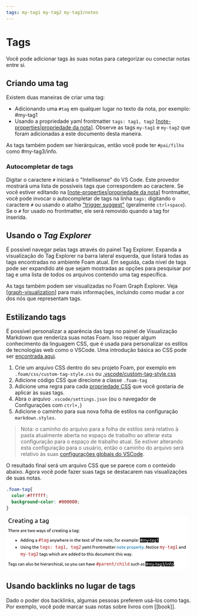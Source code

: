 ```yaml
---
tags: my-tag1 my-tag2 my-tag3/notes
---
```


# Tags

Você pode adicionar tags às suas notas para categorizar ou conectar notas entre si.

## Criando uma tag

Existem duas maneiras de criar uma tag:

- Adicionando uma `#tag` em qualquer lugar no texto da nota, por exemplo: #my-tag1
- Usando a propriedade yaml frontmatter `tags: tag1, tag2` [[note-properties|propriedade da nota]]. Observe as tags `my-tag1` e `my-tag2` que foram adicionadas a este documento desta maneira.

As tags também podem ser hierárquicas, então você pode ter `#pai/filho` como #my-tag3/info.

### Autocompletar de tags

Digitar o caractere `#` iniciará o "Intellisense" do VS Code. Este provedor mostrará uma lista de possíveis tags que correspondem ao caractere. Se você estiver editando na [[note-properties|propriedade da nota]] frontmatter, você pode invocar o autocompletar de tags na linha `tags:` digitando o caractere `#` ou usando o atalho ["trigger suggest"](https://code.visualstudio.com/docs/editor/intellisense) (geralmente `ctrl+space`). Se o `#` for usado no frontmatter, ele será removido quando a tag for inserida.

## Usando o *Tag Explorer*

É possível navegar pelas tags através do painel Tag Explorer. Expanda a visualização do Tag Explorer na barra lateral esquerda, que listará todas as tags encontradas no ambiente Foam atual. Em seguida, cada nível de tags pode ser expandido até que sejam mostradas as opções para pesquisar por tag e uma lista de todos os arquivos contendo uma tag específica.

As tags também podem ser visualizadas no Foam Graph Explorer. Veja [[graph-visualization]] para mais informações, incluindo como mudar a cor dos nós que representam tags.

## Estilizando tags

É possível personalizar a aparência das tags no painel de Visualização Markdown que renderiza suas notas Foam. Isso requer algum conhecimento da linguagem CSS, que é usada para personalizar os estilos de tecnologias web como o VSCode. Uma introdução básica ao CSS pode ser [encontrada aqui](https://www.freecodecamp.org/news/get-started-with-css-in-5-minutes-e0804813fc3e/).

1. Crie um arquivo CSS dentro do seu projeto Foam, por exemplo em `.foam/css/custom-tag-style.css` ou [.vscode/custom-tag-style.css](../../.vscode/custom-tag-style.css)
2. Adicione código CSS que direcione a classe `.foam-tag`
3. Adicione uma regra para cada [propriedade CSS](https://www.w3schools.com/cssref/index.php) que você gostaria de aplicar às suas tags.
4. Abra o arquivo `.vscode/settings.json` (ou o navegador de Configurações com `ctrl+,`)
5. Adicione o caminho para sua nova folha de estilos na configuração `markdown.styles`.

> Nota: o caminho do arquivo para a folha de estilos será relativo à pasta atualmente aberta no espaço de trabalho ao alterar esta configuração para o espaço de trabalho atual. Se estiver alterando esta configuração para o usuário, então o caminho do arquivo será relativo às suas [configurações globais do VSCode](https://code.visualstudio.com/docs/getstarted/settings).

O resultado final será um arquivo CSS que se parece com o conteúdo abaixo. Agora você pode fazer suas tags se destacarem nas visualizações de suas notas.

```css
.foam-tag{
  color:#ffffff;
  background-color: #000000;
}
```

![demonstração de estilo personalizado de tag](../../assets/images/custom-tag-style.png)

## Usando backlinks no lugar de tags

Dado o poder dos backlinks, algumas pessoas preferem usá-los como tags.
Por exemplo, você pode marcar suas notas sobre livros com [[book]].

[note-properties|propriedade da nota]: note-properties.md "Propriedades da Nota"
[graph-visualization]: graph-visualization.md "Visualização do Grafo"

